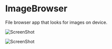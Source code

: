 ImageBrowser
============

File browser app that looks for images on device.

![ScreenShot](https://raw.github.com/nichtemna/ImageBrowser/master/Screenshot_2013-12-10-17-53-37.png)


![ScreenShot](https://raw.github.com/nichtemna/ImageBrowser/master/Screenshot_2013-12-10-17-53-54.png)
